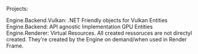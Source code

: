 Projects:

Engine.Backend.Vulkan: .NET Friendly objects for Vulkan Entities
Engine.Backend: API agnostic Implementation GPU Entities
Engine.Renderer: Virtual Resources. All created ressoruces are not directyl created. They're created by the Engine on demand/when used in Render Frame.